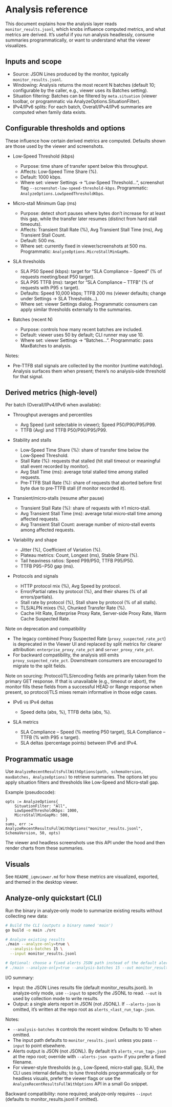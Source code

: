 # Analysis reference

This document explains how the analysis layer reads `monitor_results.jsonl`, which knobs influence computed metrics, and what metrics are derived. It’s useful if you run analysis headlessly, consume summaries programmatically, or want to understand what the viewer visualizes.

## Inputs and scope

- Source: JSON Lines produced by the monitor, typically `monitor_results.jsonl`.
- Windowing: Analysis returns the most recent N batches (default 10; configurable by the caller, e.g., viewer uses its Batches setting).
- Situation filtering: Batches can be filtered by `meta.situation` (viewer toolbar, or programmatic via AnalyzeOptions.SituationFilter).
- IPv4/IPv6 splits: For each batch, Overall/IPv4/IPv6 summaries are computed when family data exists.

## Configurable thresholds and options

These influence how certain derived metrics are computed. Defaults shown are those used by the viewer and screenshots.

- Low‑Speed Threshold (kbps)
  - Purpose: time share of transfer spent below this throughput.
  - Affects: Low‑Speed Time Share (%).
  - Default: 1000 kbps.
  - Where set: viewer Settings → “Low‑Speed Threshold…”, screenshot flag `--screenshot-low-speed-threshold-kbps`. Programmatic: `AnalyzeOptions.LowSpeedThresholdKbps`.

- Micro‑stall Minimum Gap (ms)
  - Purpose: detect short pauses where bytes don’t increase for at least this gap, while the transfer later resumes (distinct from hard stall timeouts).
  - Affects: Transient Stall Rate (%), Avg Transient Stall Time (ms), Avg Transient Stall Count.
  - Default: 500 ms.
  - Where set: currently fixed in viewer/screenshots at 500 ms. Programmatic: `AnalyzeOptions.MicroStallMinGapMs`.

- SLA thresholds
  - SLA P50 Speed (kbps): target for “SLA Compliance – Speed” (% of requests meeting/beat P50 target).
  - SLA P95 TTFB (ms): target for “SLA Compliance – TTFB” (% of requests with P95 ≤ target).
  - Defaults: Speed 10,000 kbps; TTFB 200 ms (viewer defaults; change under Settings → SLA Thresholds…).
  - Where set: viewer Settings dialog. Programmatic consumers can apply similar thresholds externally to the summaries.

- Batches (recent N)
  - Purpose: controls how many recent batches are included.
  - Default: viewer uses 50 by default; CLI runner may use 10.
  - Where set: viewer Settings → “Batches…”. Programmatic: pass MaxBatches to analysis.

Notes:
- Pre‑TTFB stall signals are collected by the monitor (runtime watchdog). Analysis surfaces them when present; there’s no analysis‑side threshold for that signal.

## Derived metrics (high‑level)

Per batch (Overall/IPv4/IPv6 when available):

- Throughput averages and percentiles
  - Avg Speed (unit selectable in viewer); Speed P50/P90/P95/P99.
  - TTFB (Avg) and TTFB P50/P90/P95/P99.

- Stability and stalls
  - Low‑Speed Time Share (%): share of transfer time below the Low‑Speed Threshold.
  - Stall Rate (%): requests that stalled (hit stall timeout or meaningful stall event recorded by monitor).
  - Avg Stall Time (ms): average total stalled time among stalled requests.
  - Pre‑TTFB Stall Rate (%): share of requests that aborted before first byte due to pre‑TTFB stall (if monitor recorded it).

- Transient/micro‑stalls (resume after pause)
  - Transient Stall Rate (%): share of requests with ≥1 micro‑stall.
  - Avg Transient Stall Time (ms): average total micro‑stall time among affected requests.
  - Avg Transient Stall Count: average number of micro‑stall events among affected requests.

- Variability and shape
  - Jitter (%), Coefficient of Variation (%).
  - Plateau metrics: Count, Longest (ms), Stable Share (%).
  - Tail heaviness ratios: Speed P99/P50, TTFB P95/P50.
  - TTFB P95−P50 gap (ms).

- Protocols and signals
  - HTTP protocol mix (%), Avg Speed by protocol.
  - Error/Partial rates by protocol (%), and their shares (% of all errors/partials).
  - Stall rate by protocol (%), Stall share by protocol (% of all stalls).
  - TLS/ALPN mixes (%), Chunked Transfer Rate (%).
  - Cache Hit Rate, Enterprise Proxy Rate, Server-side Proxy Rate, Warm Cache Suspected Rate.

Note on deprecation and compatibility
- The legacy combined Proxy Suspected Rate (`proxy_suspected_rate_pct`) is deprecated in the Viewer UI and replaced by split metrics for clearer attribution: `enterprise_proxy_rate_pct` and `server_proxy_rate_pct`.
- For backward compatibility, the analysis still emits `proxy_suspected_rate_pct`. Downstream consumers are encouraged to migrate to the split fields.

Note on sourcing: Protocol/TLS/encoding fields are primarily taken from the primary GET response. If that is unavailable (e.g., timeout or abort), the monitor fills these fields from a successful HEAD or Range response when present, so protocol/TLS mixes remain informative in those edge cases.

- IPv6 vs IPv4 deltas
  - Speed delta (abs, %), TTFB delta (abs, %).

- SLA metrics
  - SLA Compliance – Speed (% meeting P50 target), SLA Compliance – TTFB (% with P95 ≤ target).
  - SLA deltas (percentage points) between IPv6 and IPv4.

## Programmatic usage

Use `AnalyzeRecentResultsFullWithOptions(path, schemaVersion, maxBatches, AnalyzeOptions)` to retrieve summaries. The options let you apply situation filters and thresholds like Low‑Speed and Micro‑stall gap.

Example (pseudocode):

```
opts := AnalyzeOptions{
    SituationFilter: "All",
    LowSpeedThresholdKbps: 1000,
    MicroStallMinGapMs: 500,
}
sums, err := AnalyzeRecentResultsFullWithOptions("monitor_results.jsonl", SchemaVersion, 50, opts)
```

The viewer and headless screenshots use this API under the hood and then render charts from these summaries.

## Visuals

See `README_iqmviewer.md` for how these metrics are visualized, exported, and themed in the desktop viewer.

## Analyze‑only quickstart (CLI)

Run the binary in analyze‑only mode to summarize existing results without collecting new data:

```bash
# Build the CLI (outputs a binary named 'main')
go build -o main ./src

# Analyze existing results
./main --analyze-only=true \
  --analysis-batches 15 \
  --input monitor_results.jsonl

# Optional: choose a fixed alerts JSON path instead of the default alerts_<run_tag>.json
# ./main --analyze-only=true --analysis-batches 15 --out monitor_results.jsonl --alerts-json alerts_latest.json
```

I/O summary:
- Input: the JSON Lines results file (default monitor_results.jsonl). In analyze‑only mode, use `--input` to specify the JSONL to read. `--out` is used by collection mode to write results.
- Output: a single alerts report in JSON (not JSONL). If `--alerts-json` is omitted, it’s written at the repo root as `alerts_<last_run_tag>.json`.

Notes:
- `--analysis-batches N` controls the recent window. Defaults to 10 when omitted.
- The input path defaults to `monitor_results.jsonl` unless you pass `--input` to point elsewhere.
- Alerts output is JSON (not JSONL). By default it’s `alerts_<run_tag>.json` at the repo root; override with `--alerts-json <path>` if you prefer a fixed filename.
- For viewer‑style thresholds (e.g., Low‑Speed, micro‑stall gap, SLA), the CLI uses internal defaults; to tune thresholds programmatically or for headless visuals, prefer the viewer flags or use the `AnalyzeRecentResultsFullWithOptions` API in a small Go snippet.

Backward compatibility: none required; analyze‑only requires `--input` (defaults to monitor_results.jsonl if omitted).
